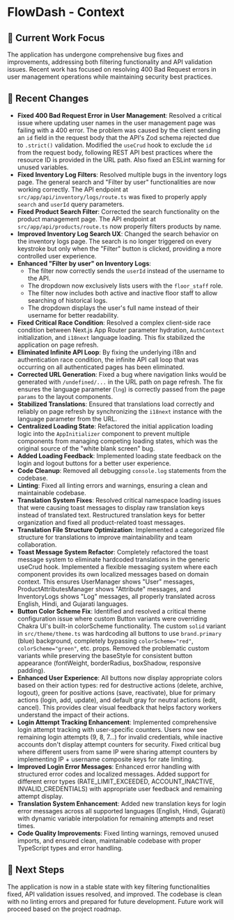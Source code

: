 # FlowDash - Context

## 🎯 **Current Work Focus**
The application has undergone comprehensive bug fixes and improvements, addressing both filtering functionality and API validation issues. Recent work has focused on resolving 400 Bad Request errors in user management operations while maintaining security best practices.

## 🔄 **Recent Changes**
- **Fixed 400 Bad Request Error in User Management**: Resolved a critical issue where updating user names in the user management page was failing with a 400 error. The problem was caused by the client sending an `id` field in the request body that the API's Zod schema rejected due to `.strict()` validation. Modified the `useCrud` hook to exclude the `id` from the request body, following REST API best practices where the resource ID is provided in the URL path. Also fixed an ESLint warning for unused variables.
- **Fixed Inventory Log Filters**: Resolved multiple bugs in the inventory logs page. The general search and "Filter by user" functionalities are now working correctly. The API endpoint at `src/app/api/inventory/logs/route.ts` was fixed to properly apply `search` and `userId` query parameters.
- **Fixed Product Search Filter**: Corrected the search functionality on the product management page. The API endpoint at `src/app/api/products/route.ts` now properly filters products by name.
- **Improved Inventory Log Search UX**: Changed the search behavior on the inventory logs page. The search is no longer triggered on every keystroke but only when the "Filter" button is clicked, providing a more controlled user experience.
- **Enhanced "Filter by user" on Inventory Logs**:
    - The filter now correctly sends the `userId` instead of the username to the API.
    - The dropdown now exclusively lists users with the `floor_staff` role.
    - The filter now includes both active and inactive floor staff to allow searching of historical logs.
    - The dropdown displays the user's full name instead of their username for better readability.
- **Fixed Critical Race Condition**: Resolved a complex client-side race condition between Next.js App Router parameter hydration, `AuthContext` initialization, and `i18next` language loading. This fix stabilized the application on page refresh.
- **Eliminated Infinite API Loop**: By fixing the underlying i18n and authentication race condition, the infinite API call loop that was occurring on all authenticated pages has been eliminated.
- **Corrected URL Generation**: Fixed a bug where navigation links would be generated with `/undefined/...` in the URL path on page refresh. The fix ensures the language parameter (`lng`) is correctly passed from the page `params` to the layout components.
- **Stabilized Translations**: Ensured that translations load correctly and reliably on page refresh by synchronizing the `i18next` instance with the language parameter from the URL.
- **Centralized Loading State**: Refactored the initial application loading logic into the `AppInitializer` component to prevent multiple components from managing competing loading states, which was the original source of the "white blank screen" bug.
- **Added Loading Feedback**: Implemented loading state feedback on the login and logout buttons for a better user experience.
- **Code Cleanup**: Removed all debugging `console.log` statements from the codebase.
- **Linting**: Fixed all linting errors and warnings, ensuring a clean and maintainable codebase.
- **Translation System Fixes**: Resolved critical namespace loading issues that were causing toast messages to display raw translation keys instead of translated text. Restructured translation keys for better organization and fixed all product-related toast messages.
- **Translation File Structure Optimization**: Implemented a categorized file structure for translations to improve maintainability and team collaboration.
- **Toast Message System Refactor**: Completely refactored the toast message system to eliminate hardcoded translations in the generic useCrud hook. Implemented a flexible messaging system where each component provides its own localized messages based on domain context. This ensures UserManager shows "User" messages, ProductAttributesManager shows "Attribute" messages, and InventoryLogs shows "Log" messages, all properly translated across English, Hindi, and Gujarati languages.
- **Button Color Scheme Fix**: Identified and resolved a critical theme configuration issue where custom Button variants were overriding Chakra UI's built-in colorScheme functionality. The custom `solid` variant in `src/theme/theme.ts` was hardcoding all buttons to use `brand.primary` (blue) background, completely bypassing `colorScheme="red"`, `colorScheme="green"`, etc. props. Removed the problematic custom variants while preserving the baseStyle for consistent button appearance (fontWeight, borderRadius, boxShadow, responsive padding).
- **Enhanced User Experience**: All buttons now display appropriate colors based on their action types: red for destructive actions (delete, archive, logout), green for positive actions (save, reactivate), blue for primary actions (login, add, update), and default gray for neutral actions (edit, cancel). This provides clear visual feedback that helps factory workers understand the impact of their actions.
- **Login Attempt Tracking Enhancement**: Implemented comprehensive login attempt tracking with user-specific counters. Users now see remaining login attempts (9, 8, 7...) for invalid credentials, while inactive accounts don't display attempt counters for security. Fixed critical bug where different users from same IP were sharing attempt counters by implementing IP + username composite keys for rate limiting.
- **Improved Login Error Messages**: Enhanced error handling with structured error codes and localized messages. Added support for different error types (RATE_LIMIT_EXCEEDED, ACCOUNT_INACTIVE, INVALID_CREDENTIALS) with appropriate user feedback and remaining attempt display.
- **Translation System Enhancement**: Added new translation keys for login error messages across all supported languages (English, Hindi, Gujarati) with dynamic variable interpolation for remaining attempts and reset times.
- **Code Quality Improvements**: Fixed linting warnings, removed unused imports, and ensured clean, maintainable codebase with proper TypeScript types and error handling.

## 🚀 **Next Steps**
The application is now in a stable state with key filtering functionalities fixed, API validation issues resolved, and improved. The codebase is clean with no linting errors and prepared for future development. Future work will proceed based on the project roadmap.